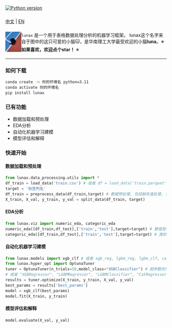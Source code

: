 [![Python version](https://img.shields.io/badge/python-3.9%20%7C%203.10%20%7C%203.11%20%7C%203.12-blue)](https://pypi.org/project/lunax/)
### 
[中文](README.md) | [EN](README.EN.md)
### 

<div>

<a href="./imgs/luna3.jpg"><img src="./imgs/luna3.jpg" width="50" align="left" /></a>``lunax`` 是一个用于表格数据处理分析的机器学习框架。 lunax这个名字来自于图中的这只可爱的小猫🐱，是华南理工大学最受欢迎的小猫**luna**。**⭐️ 如果喜欢，欢迎点个star！ ⭐️**
</div>

---

### 如何下载
```bash
conda create -n 你的环境名 python=3.11
conda activate 你的环境名
pip install lunax
```

### 已有功能
- 数据加载和预处理
- EDA分析
- 自动化机器学习建模
- 模型评估和解释

### 快速开始
#### 数据加载和预处理
```Python
from lunax.data_processing.utils import *
df_train = load_data('train.csv') # 或者 df = load_data('train.parquet')
target = '标签列名'
df_train = preprocess_data(df_train,target) # 数据预处理, 包括缺失值处理, 特征编码, 特征缩放
X_train, X_val, y_train, y_val = split_data(df_train, target)
```
#### EDA分析
```Python
from lunax.viz import numeric_eda, categoric_eda
numeric_eda([df_train,df_test],['train','test'],target=target) # 数值型特征分析
categoric_eda([df_train,df_test],['train','test'],target=target) # 类别型特征分析
```
#### 自动化机器学习建模
```Python
from lunax.models import xgb_clf # 或者 xgb_reg, lgbm_reg, lgbm_clf, cat_reg, cat_clf
from lunax.hyper_opt import OptunaTuner
tuner = OptunaTuner(n_trials=10,model_class="XGBClassifier") # 超参数优化, n_trials为优化次数
# 或者 "XGBRegressor", "LGBMRegressor", "LGBMClassifier", "CatRegressor", "CatClassifier"
results = tuner.optimize(X_train, y_train, X_val, y_val)
best_params = results['best_params']
model = xgb_clf(best_params)
model.fit(X_train, y_train)
```
#### 模型评估和解释
```Python
model.evaluate(X_val, y_val)
```